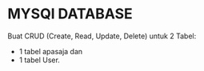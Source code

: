 # MYSQl DATABASE

Buat CRUD (Create, Read, Update, Delete) untuk 2 Tabel:
- 1 tabel apasaja dan
- 1 tabel User.